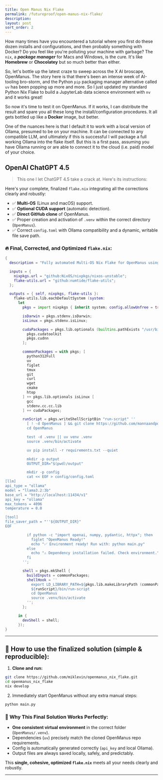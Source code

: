 ```yaml
---
title: Open Manus Nix Flake
permalink: /futureproof/open-manus-nix-flake/
description: 
layout: post
sort_order: 2
---
```


How many times have you encountered a tutorial where you first do these dozen
installs and configurations, and then probably something with Docker? Do you
feel like you're polluting your machine with garbage? The `nix`, a ***package
manager*** for Macs and Windows, is the cure. It's like **Homebrew** or
**Chocolatey** but so much better than either.

So, let's bottle up the latest craze to sweep across the X AI broscape,
OpenManus. The story here is that there's been an intense week of AI-tooling
bro-storm, and the Python `pip` packaging manager alternative called `uv` has
been popping up more and more. So I just updated my standard Python Nix Flake to
build a JupyterLab data science environment with `nv` and it works great!

So now it's time to test it on OpenManus. If it works, I can distribute the
result and spare you all these long the install/configuration procedures. It all
gets bottled up like a **Docker** image, but better.

One of the nuances here is that I default it to work with a local version of
Ollama, presumed to be on your machine. It can be connected to any compatible
LLM, and ultimately if this is successful I will package a full working Ollama
into the flake itself. But this is a first pass, assuming you have Ollama
running or are able to connect it to the cloud (i.e. paid) model of your choice.

## OpenAI ChatGPT 4.5

> This one I let ChatGPT 4.5 take a crack at. Here's its instructions:

Here's your complete, finalized `flake.nix` integrating all the corrections clearly and robustly:

- ✅ **Multi-OS** (Linux and macOS) support.
- ✅ **Optional CUDA support** (automatic detection).
- ✅ **Direct GitHub clone** of OpenManus.
- ✅ Proper creation and activation of `.venv` within the correct directory (`OpenManus`).
- ✅ Correct `config.toml` with Ollama compatibility and a dynamic, writable file save path.

### 🔥 **Final, Corrected, and Optimized `flake.nix`:**
```nix
{
  description = "Fully automated Multi-OS Nix Flake for OpenManus using uv, direct GitHub source, and optional CUDA support.";

  inputs = {
    nixpkgs.url = "github:NixOS/nixpkgs/nixos-unstable";
    flake-utils.url = "github:numtide/flake-utils";
  };

  outputs = { self, nixpkgs, flake-utils }:
    flake-utils.lib.eachDefaultSystem (system:
      let
        pkgs = import nixpkgs { inherit system; config.allowUnfree = true; };

        isDarwin = pkgs.stdenv.isDarwin;
        isLinux = pkgs.stdenv.isLinux;

        cudaPackages = pkgs.lib.optionals (builtins.pathExists "/usr/bin/nvidia-smi") [
          pkgs.cudatoolkit
          pkgs.cudnn
        ];

        commonPackages = with pkgs; [
          python312Full
          uv
          figlet
          tmux
          git
          curl
          wget
          cmake
          htop
        ] ++ pkgs.lib.optionals isLinux [
          gcc
          stdenv.cc.cc.lib
        ] ++ cudaPackages;

        runScript = pkgs.writeShellScriptBin "run-script" ''
          [ ! -d OpenManus ] && git clone https://github.com/mannaandpoem/OpenManus.git
          cd OpenManus

          test -d .venv || uv venv .venv
          source .venv/bin/activate

          uv pip install -r requirements.txt --quiet

          mkdir -p output
          OUTPUT_DIR="$(pwd)/output"

          mkdir -p config
          cat << EOF > config/config.toml
[llm]
api_type = "ollama"
model = "llama3.2:3b"
base_url = "http://localhost:11434/v1"
api_key = "ollama"
max_tokens = 4096
temperature = 0.0

[tool]
file_saver_path = "''${OUTPUT_DIR}"
EOF

          if python -c "import openai, numpy, pydantic, httpx"; then
            figlet "OpenManus Ready!"
            echo "✅ Environment ready! Run with: python main.py"
          else
            echo "⚠️ Dependency installation failed. Check environment."
          fi
        '';

        shell = pkgs.mkShell {
          buildInputs = commonPackages;
          shellHook = ''
            export LD_LIBRARY_PATH=${pkgs.lib.makeLibraryPath (commonPackages ++ cudaPackages)}:$LD_LIBRARY_PATH
            ${runScript}/bin/run-script
            cd OpenManus
            source .venv/bin/activate
          '';
        };

      in {
        devShell = shell;
      });
}
```

---

## 🚀 **How to use the finalized solution (simple & reproducible):**

1. **Clone and run:**
```bash
git clone https://github.com/miklevin/openmanus_nix_flake.git
cd openmanus_nix_flake
nix develop
```

2. Immediately start OpenManus without any extra manual steps:
```bash
python main.py
```

### 🎯 **Why This Final Solution Works Perfectly:**

- **One consistent virtual environment** in the correct folder (`OpenManus/.venv`).
- Dependencies (`uv`) precisely match the cloned OpenManus repo requirements.
- Config is automatically generated correctly (`api_key` and local Ollama).
- Output files are always saved locally, safely, and predictably.

This **single, cohesive, optimized `flake.nix`** meets all your needs clearly and robustly.

---


